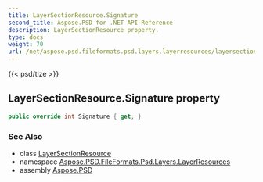 ```yaml
---
title: LayerSectionResource.Signature
second_title: Aspose.PSD for .NET API Reference
description: LayerSectionResource property. 
type: docs
weight: 70
url: /net/aspose.psd.fileformats.psd.layers.layerresources/layersectionresource/signature/
---
```

{{< psd/tize >}}
## LayerSectionResource.Signature property

```csharp
public override int Signature { get; }
```

### See Also

* class [LayerSectionResource](../)
* namespace [Aspose.PSD.FileFormats.Psd.Layers.LayerResources](../../layersectionresource/)
* assembly [Aspose.PSD](../../../)


